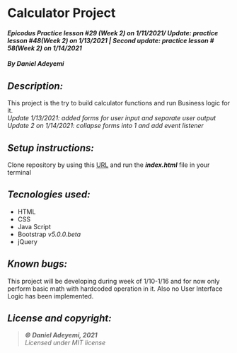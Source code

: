 # Calculator Project
#### *Epicodus Practice lesson #29 (Week 2) on 1/11/2021/ Update: practice lesson #48(Week 2) on 1/13/2021 | Second update: practice lesson # 58(Week 2) on 1/14/2021*
***By Daniel Adeyemi***

## *Description:*
This project is the try to build calculator functions and run Business logic for it.   
*Update 1/13/2021: added forms for user input and separate user output*
*Update 2 on 1/14/2021: collapse forms into 1 and add event listener*

## *Setup instructions:*
Clone repository by using this [URL](https://github.com/DanielAdeyemi/Epicodus_1_11_calculator.git) and run the ***index.html*** file in your terminal

## *Tecnologies used:*
* HTML
* CSS
* Java Script
* Bootstrap *v5.0.0.beta*
* jQuery

## *Known bugs:*
This project will be developing during week of 1/10-1/16 and for now only perform basic math with hardcoded operation in it. Also no User Interface Logic has been implemented.

## *License and copyright:*

> ***© Daniel Adeyemi, 2021***   
> *Licensed under MIT license*
